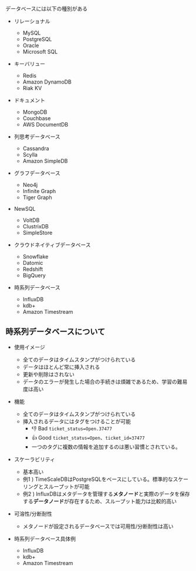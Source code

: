 


データベースには以下の種別がある



- リレーショナル
    - MySQL
    - PostgreSQL
    - Oracle
    - Microsoft SQL

- キーバリュー
    - Redis
    - Amazon DynamoDB
    - Riak KV

- ドキュメント
    - MongoDB
    - Couchbase
    - AWS DocumentDB

- 列思考データベース
    - Cassandra
    - Scylla
    - Amazon SimpleDB

- グラフデータベース
    - Neo4j
    - Infinite Graph
    - Tiger Graph

- NewSQL
    - VoltDB
    - ClustrixDB
    - SimpleStore

- クラウドネイティブデータベース
    - Snowflake
    - Datomic
    - Redshift
    - BigQuery

- 時系列データベース
    - InfluxDB
    - kdb+
    - Amazon Timestream




## 時系列データベースについて



- 使用イメージ
    - 全てのデータはタイムスタンプがつけられている
    - データはほとんど常に挿入される
    - 更新や削除はされない
    - データのエラーが発生した場合の手続きは煩雑であるため、学習の難易度は高い


- 機能
    - 全てのデータはタイムスタンプがつけられている
    - 挿入されるデータにはタグをつけることが可能
        - 👎 Bad  `ticket_status=Open.37477`
        - 👍 Good `ticket_status=Open`、`ticket_id=37477`
        - 一つのタグに複数の情報を追加するのは悪い習慣とされている。

- スケーラビリティ
    - 基本高い
    - 例1 ) TimeScaleDBはPostgreSQLをベースにしている。標準的なスケーリングとスループットが可能
    - 例2 ) InfluxDBはメタデータを管理する**メタノード**と実際のデータを保存する**データノード**が存在するため、スループット能力は比較的高い

- 可溶性/分断耐性
    - メタノードが設定されるデータベースでは可用性/分断耐性は高い


- 時系列データベース具体例
    - InfluxDB
    - kdb+
    - Amazon Timestream









